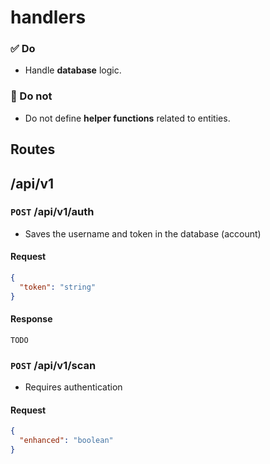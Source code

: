 # handlers

### ✅ Do

- Handle **database** logic.

### 🚫 Do not

- Do not define **helper functions** related to entities.

## Routes

## /api/v1

### `POST` /api/v1/auth

- Saves the username and token in the database (account)

#### Request

```json
{
  "token": "string"
}
```

#### Response

`TODO`

### `POST` /api/v1/scan

- Requires authentication

#### Request

```json
{
  "enhanced": "boolean"
}
```

